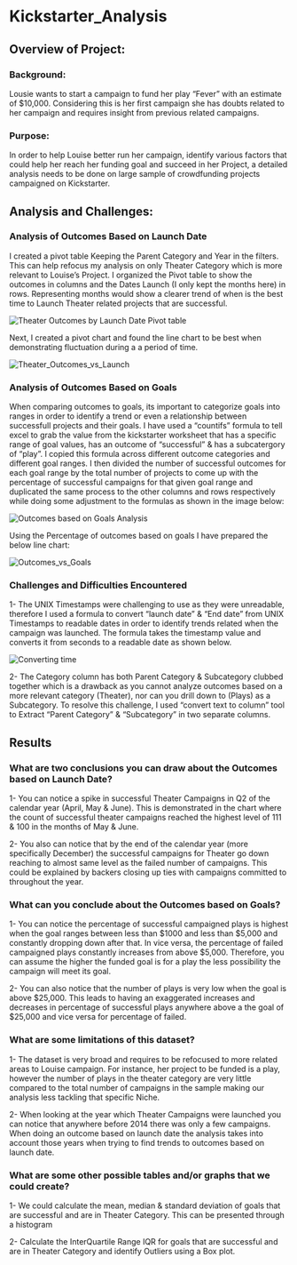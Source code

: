 # Kickstarter_Analysis

## Overview of Project:

### Background:
Lousie wants to start a campaign to fund her play “Fever” with an estimate of $10,000. Considering this is her first campaign she has doubts related to her campaign and requires insight from previous related campaigns. 

### Purpose:
In order to help Louise better run her campaign, identify various factors that could help her reach her funding goal and succeed in her Project, a detailed analysis needs to be done on large sample of crowdfunding projects campaigned on Kickstarter. 

## Analysis and Challenges: 

### Analysis of Outcomes Based on Launch Date
I created a pivot table Keeping the Parent Category and Year in the filters. This can help refocus my analysis on only Theater Category which is more relevant to Louise’s Project. I organized the Pivot table to show the outcomes in columns and the Dates Launch (I only kept the months here) in rows. Representing months would show a clearer trend of when is the best time to Launch Theater related projects that are successful. 

![Theater Outcomes by Launch Date Pivot table](https://user-images.githubusercontent.com/88908758/131285620-5daefcc9-bd55-485b-8a09-5fc29481d619.PNG)

Next, I created a pivot chart and found the line chart to be best when demonstrating fluctuation during a a period of time. 

![Theater_Outcomes_vs_Launch](https://user-images.githubusercontent.com/88908758/131285638-0bb84388-0555-47a0-87b3-6355876dd3e7.png)

### Analysis of Outcomes Based on Goals
When comparing outcomes to goals, its important to categorize goals into ranges in order to identify a trend or even a relationship between successfull projects and their goals.
I have used a “countifs” formula to tell excel to grab the value from the kickstarter worksheet that has a specific range of goal values, has an outcome of “successful” & has a subcatergory of “play”. I copied this formula across different outcome categories and different goal ranges. I then divided the number of successful outcomes for each goal range by the total number of projects to come up with the percentage of successful campaigns for that given goal range and duplicated the same process to the other columns and rows respectively while doing some adjustment to the formulas as shown in the image below: 

![Outcomes based on Goals Analysis](https://user-images.githubusercontent.com/88908758/131285667-d1badd9b-ec53-4449-bb26-b2ebcd172ae8.PNG)

Using the Percentage of outcomes based on goals I have prepared the below line chart:

![Outcomes_vs_Goals](https://user-images.githubusercontent.com/88908758/131285700-bfbb2cae-ccec-4fc5-ae99-e170bbac8b16.png)

### Challenges and Difficulties Encountered
1-	The UNIX Timestamps were challenging to use as they were unreadable, therefore I used a formula to convert “launch date” & “End date” from UNIX Timestamps to readable dates in order to identify trends related when the campaign was launched. The formula takes the timestamp value and converts it from seconds to a readable date as shown below. 

![Converting time](https://user-images.githubusercontent.com/88908758/131285737-efd10766-fb9b-4401-9b59-81a2fdb0d02f.PNG)

2-	The Category column has both Parent Category & Subcategory clubbed together which is a drawback as you cannot analyze outcomes based on a more relevant category (Theater), nor can you drill down to (Plays) as a Subcategory. To resolve this challenge, I used “convert text to column” tool to Extract “Parent Category” & “Subcategory” in two separate columns.

## Results

### What are two conclusions you can draw about the Outcomes based on Launch Date?
1-	You can notice a spike in successful Theater Campaigns in Q2 of the calendar year (April, May & June). This is demonstrated in the chart where the count of successful theater campaigns reached the highest level of 111 & 100 in the months of May & June.

2-	You also can notice that by the end of the calendar year (more specifically December) the successful campaigns for Theater go down reaching to almost same level as the failed number of campaigns. This could be explained by backers closing up ties with campaigns committed to throughout the year. 

### What can you conclude about the Outcomes based on Goals?
1-	You can notice the percentage of successful campaigned plays is highest when the goal ranges between less than $1000 and less than $5,000 and constantly dropping down after that. In vice versa, the percentage of failed campaigned plays constantly increases from above $5,000. Therefore, you can assume the higher the funded goal is for a play the less possibility the campaign will meet its goal. 

2-	You can also notice that the number of plays is very low when the goal is above $25,000. This leads to having an exaggerated increases and decreases in percentage of successful plays anywhere above a the goal of $25,000 and vice versa for percentage of failed.

### What are some limitations of this dataset?
1-	The dataset is very broad and requires to be refocused to more related areas to Louise campaign. For instance, her project to be funded is a play, however the number of plays in the theater category are very little compared to the total number of campaigns in the sample making our analysis less tackling that specific Niche. 

2-	When looking at the year which Theater Campaigns were launched you can notice that anywhere before 2014 there was only a few campaigns. When doing an outcome based on launch date the analysis takes into account those years when trying to find trends to outcomes based on launch date.


### What are some other possible tables and/or graphs that we could create?
1-	We could calculate the mean, median & standard deviation of goals that are successful and are in Theater Category. This can be presented through a histogram

2-	Calculate the InterQuartile Range IQR for goals that are successful and are in Theater Category and identify Outliers using a Box plot.
